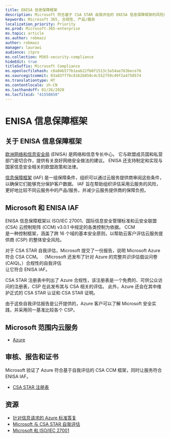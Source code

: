 ```yaml
---
title: ENISA 信息保障框架
description: Microsoft 符合基于 CSA STAR 自我评估的 ENISA 信息保障框架的风险评估工具。
keywords: Microsoft 365, 合规性, 产品/服务
localization_priority: Priority
ms.prod: Microsoft-365-enterprise
ms.topic: article
ms.author: robmazz
author: robmazz
manager: laurawi
audience: itpro
ms.collection: M365-security-compliance
hideEdit: true
titleSuffix: Microsoft Compliance
ms.openlocfilehash: c0a84b577b1eab22fb0f1513c3a54ae763bece76
ms.sourcegitcommit: 03a83ff76c8162b850c4c552759c49f2a4750574
ms.translationtype: HT
ms.contentlocale: zh-CN
ms.lasthandoff: 01/26/2020
ms.locfileid: "41558650"
---
```

# <a name="enisa-information-assurance-framework"></a>ENISA 信息保障框架

## <a name="about-the-enisa-information-assurance-framework"></a>关于 ENISA 信息保障框架

[欧洲网络和信息安全局](https://www.enisa.europa.eu/) (ENISA) 是网络和信息专长中心。 它与欧盟成员国和私营部门密切合作，提供有关良好网络安全做法的建议。 ENISA 还支持制定和实现与国家信息安全相关的欧盟政策和法律。

[信息保障框架](https://www.enisa.europa.eu/publications/cloud-computing-information-assurance-framework) (IAF) 是一组保障条件，组织可以通过云服务提供商审阅这些条件，以确保它们能够充分保护客户数据。 IAF 旨在帮助组织评估采用云服务的风险，更好地比较不同云服务中的产品/服务，并减少云服务提供商的保障负担。

## <a name="microsoft-and-the-enisa-iaf"></a>Microsoft 和 ENISA IAF

ENISA 信息保障框架以 ISO/IEC 27001、国际信息安全管理标准和云安全联盟 (CSA) 云控制矩阵 (CCM) v3.0.1 中规定的各类控制为依据。 CCM  
是一种控制框架，涵盖了跨 16 个域的基本安全原则，以帮助云客户评估云服务提供商 (CSP) 的整体安全风险。

对于 CSA STAR 自我评估，Microsoft 提交了一份报告，说明 Microsoft Azure 符合 CSA CCM。 （Microsoft 还发布了针对 Azure 的完整共识评估倡议问卷 (CAIQ)。）合规性的自我评估  
让它符合 ENISA IAF。

CSA STAR 注册表中列出了 Azure 合规性，该注册表是一个免费的、可供公众访问的注册表，CSP 在此发布其与 CSA 相关的评估。 此外，Azure 还会在其中维护正式的 CSA STAR 认证和 CSA STAR 证明。

由于这些自我评估报告是公开提供的，Azure 客户可以了解 Microsoft 安全实践，并采用同一基准比较各个 CSP。

## <a name="microsoft-in-scope-cloud-services"></a>Microsoft 范围内云服务

- [Azure](https://aka.ms/AzureCompliance)

## <a name="audits-reports-and-certificates"></a>审核、报告和证书

Microsoft 验证了 Azure 符合基于自我评估的 CSA CCM 框架，同时让服务符合  
ENISA IAF。

- [CSA STAR 注册表](https://aka.ms/Azure_STAR)

## <a name="resources"></a>资源

- [针对信息请求的 Azure 标准答复](https://gallery.technet.microsoft.com/Azure-Standard-Response-to-5de19cb6)
- [Microsoft 与 CSA STAR 自我评估](offering-csa-star-self-assessment.md)
- [Microsoft 和 ISO/IEC 27001](offering-ISO-27001.md)
